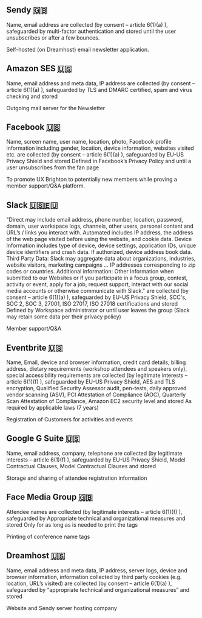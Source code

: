 <h2>	Sendy	<abbr title="UK">🇬🇧</abbr>	</h2>	<p>	Name, email address	are collected (by	consent – article 6(1)(a)	), safeguarded by	multi-factor authentication	 and stored	until the user unsubscribes or after a few bounces.	</p><p>	Self-hosted (on Dreamhost) email newsletter application.
<h2>	Amazon SES	<abbr title="USA">🇺🇸</abbr>	</h2>	<p>	Name, email address and meta data, IP address	are collected (by	consent – article 6(1)(a)	), safeguarded by	TLS and DMARC certified, spam and virus checking	 and stored		</p><p>	Outgoing mail server for the Newsletter
<h2>	Facebook	<abbr title="USA">🇺🇸</abbr>	</h2>	<p>	Name, screen name, user name, location, photo, Facebook profile information including gender, location, device information, websites visited etc.	are collected (by	consent – article 6(1)(a)	), safeguarded by	EU-US Privacy Shield	 and stored	Defined in Facebook’s Privacy Policy and until a user unsubscribes from the fan page	</p><p>	To promote UX Brighton to potentially new members while proving a member support/Q&A platform.
<h2>	Slack	<abbr title="USA">🇺🇸</abbr><abbr title="EU">🇪🇺</abbr>	</h2>	<p>	"Direct may include email address, phone number, location, password, domain, user workspace logs, channels, other users, personal content and URL’s / links you interact with.
Automated includes IP address, the address of the web page visited before using the website, and cookie data.
Device Information includes type of device, device settings, application IDs, unique device identifiers and crash data. If authorized, device address book data.
Third Party Data: Slack may aggregate data about organizations, industries, website visitors, marketing campaigns … IP addresses corresponding to zip codes or countries.
Additional information: Other Information when submitted to our Websites or if you participate in a focus group, contest, activity or event, apply for a job, request support, interact with our social media accounts or otherwise communicate with Slack."	are collected (by	consent – article 6(1)(a)	), safeguarded by	EU-US Privacy Shield, SCC's, SOC 2, SOC 3, 27001, ISO 27017, ISO 27018 certifications	 and stored	Defined by Workspace administrator or until user leaves the group (Slack may retain some data per their privacy policy)	</p><p>	Member support/Q&A
<h2>	Eventbrite	<abbr title="USA">🇺🇸</abbr>	</h2>	<p>	Name, Email, device and browser information, credit card details, billing address, dietary requirements (workshop attendees and speakers only), special accessibility requirements	are collected (by	legitimate interests – article 6(1)(f)	), safeguarded by	EU-US Privacy Shield, AES and TLS encryption, Qualified Security Assessor audit, pen-tests, daily approved vendor scanning (ASV), PCI Attestation of Compliance (AOC), Quarterly Scan Attestation of Compliance, Amazon EC2 security level	 and stored	As required by applicable laws (7 years)	</p><p>	Registration of Customers for activities and events
<h2>	Google G Suite	<abbr title="USA">🇺🇸</abbr>	</h2>	<p>	Name, email address, company, telephone	are collected (by	legitimate interests – article 6(1)(f)	), safeguarded by	EU-US Privacy Shield, Model Contractual Clauses, Model Contractual Clauses	 and stored		</p><p>	Storage and sharing of attendee registration information
<h2>	Face Media Group	<abbr title="UK">🇬🇧</abbr>	</h2>	<p>	Attendee names	are collected (by	legitimate interests – article 6(1)(f)	), safeguarded by	Appropriate technical and organizational measures	 and stored	Only for as long as is needed to print the tags	</p><p>	Printing of conference name tags
<h2>	Dreamhost	<abbr title="USA">🇺🇸</abbr>	</h2>	<p>	Name, email address and meta data, IP address, server logs, device and browser information, information collected by third party cookies (e.g. location, URL’s visited)	are collected (by	consent – article 6(1)(a)	), safeguarded by	“appropriate technical and organizational measures”	 and stored		</p><p>	Website and Sendy server hosting company
